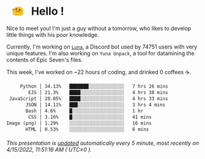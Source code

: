 <h1>   <img src="./spoink.gif" style="vertical-align:middle;" width="30px">   Hello ! </h1>

Nice to meet you! I'm just a guy without a tomorrow, who likes to develop little things with his poor knowledge.

Currently, I'm working on <a href='https://github.com/Asgarrrr/Luna'>`Luna`</a>, a Discord bot used by 74751 users with very unique features. I'm also working on `Yuna Unpack`, a tool for datamining the contents of Epic Seven's files.

This week, I've worked on ~22 hours of coding, and drinked 0 coffees ☕.

```
     Python │ 34.13%   ███████░░░░░░░░░░░░░   7 hrs 26 mins
        EJS │ 21.3%    ████░░░░░░░░░░░░░░░░   4 hrs 38 mins
 JavaScript │ 20.85%   ████░░░░░░░░░░░░░░░░   4 hrs 33 mins
       JSON │ 14.11%   ███░░░░░░░░░░░░░░░░░   3 hrs 4 mins
       Bash │ 4.6%     █░░░░░░░░░░░░░░░░░░░   1 hr
        CSS │ 3.16%    █░░░░░░░░░░░░░░░░░░░   41 mins
Image (png) │ 1.29%    ░░░░░░░░░░░░░░░░░░░░   16 mins
       HTML │ 0.53%    ░░░░░░░░░░░░░░░░░░░░   6 mins
```

###### This presentation is [updated](https://github.com/Asgarrrr) automatically every 5 minute, most recently on 4/15/2022, 11:51:16 AM ( UTC±0 ).